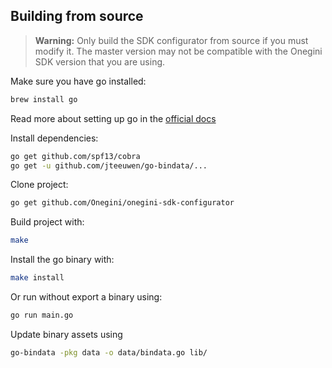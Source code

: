 ## Building from source

>**Warning:** Only build the SDK configurator from source if you must modify it. The master version may not be compatible with the Onegini SDK version that you 
are using.

Make sure you have go installed:
```sh
brew install go
```

Read more about setting up go in the [official docs](https://golang.org/doc/install)

Install dependencies:
```sh
go get github.com/spf13/cobra
go get -u github.com/jteeuwen/go-bindata/...
```

Clone project:
```sh
go get github.com/Onegini/onegini-sdk-configurator
```

Build project with:
```sh
make
```

Install the go binary with:
```sh
make install
```

Or run without export a binary using:
```sh
go run main.go
```

Update binary assets using
```sh
go-bindata -pkg data -o data/bindata.go lib/
```